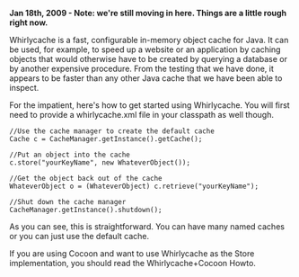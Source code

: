 **Jan 18th, 2009 - Note: we're still moving in here.  Things are a little rough right now.**

Whirlycache is a fast, configurable in-memory object cache for Java. It can be used, for example, to speed up a website or an application by caching objects that would otherwise have to be created by querying a database or by another expensive procedure. From the testing that we have done, it appears to be faster than any other Java cache that we have been able to inspect.

For the impatient, here's how to get started using Whirlycache. You will first need to provide a whirlycache.xml file in your classpath as well though.

```
//Use the cache manager to create the default cache
Cache c = CacheManager.getInstance().getCache();

//Put an object into the cache
c.store("yourKeyName", new WhateverObject());

//Get the object back out of the cache
WhateverObject o = (WhateverObject) c.retrieve("yourKeyName");

//Shut down the cache manager
CacheManager.getInstance().shutdown();
```

As you can see, this is straightforward. You can have many named caches or you can just use the default cache.

If you are using Cocoon and want to use Whirlycache as the Store implementation, you should read the Whirlycache+Cocoon Howto.